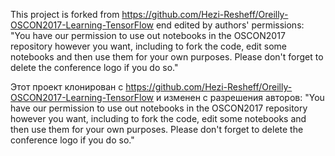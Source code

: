 
This project is forked from https://github.com/Hezi-Resheff/Oreilly-OSCON2017-Learning-TensorFlow
end edited by authors' permissions: "You have our permission to use out notebooks in the OSCON2017 repository however you want, including to fork the code, edit some notebooks and then use them for your own purposes. Please don't forget to delete the conference logo if you do so."

Этот проект клонирован с https://github.com/Hezi-Resheff/Oreilly-OSCON2017-Learning-TensorFlow
и изменен с разрешения авторов: "You have our permission to use out notebooks in the OSCON2017 repository however you want, including to fork the code, edit some notebooks and then use them for your own purposes. Please don't forget to delete the conference logo if you do so."


